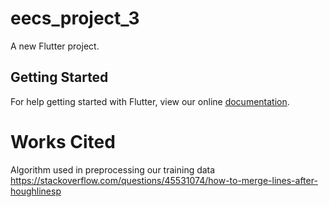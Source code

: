 # eecs_project_3

A new Flutter project.

## Getting Started

For help getting started with Flutter, view our online
[documentation](https://flutter.io/).

# Works Cited
Algorithm used in preprocessing our training data https://stackoverflow.com/questions/45531074/how-to-merge-lines-after-houghlinesp
